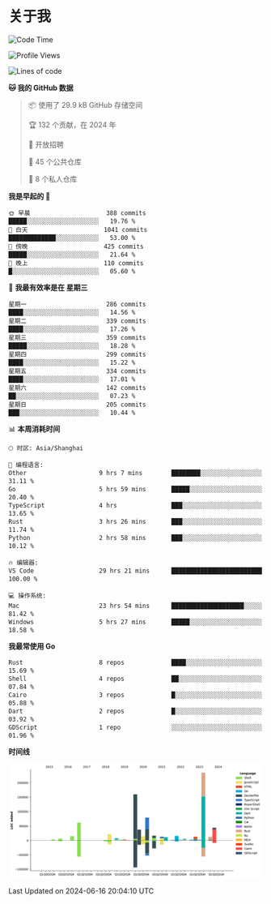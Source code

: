 # 关于我

<!--START_SECTION:waka-->
![Code Time](http://img.shields.io/badge/Code%20Time-2%2C830%20hrs%2037%20mins-blue)

![Profile Views](http://img.shields.io/badge/%E4%B8%AA%E4%BA%BA%E8%B5%84%E6%96%99%E8%A7%82%E7%9C%8B%E6%AC%A1%E6%95%B0-0-blue)

![Lines of code](https://img.shields.io/badge/%E4%BB%8E%E3%80%8CHello%20World%E3%80%8D%E8%B5%B7%E6%88%91%E5%B7%B2%E7%BB%8F%E5%86%99%E4%BA%86-773.7%20thousand%20%E8%A1%8C%E4%BB%A3%E7%A0%81-blue)

**🐱 我的 GitHub 数据** 

> 📦  使用了 29.9 kB GitHub 存储空间 
 > 
> 🏆 132 个贡献，在 2024 年
 > 
> 💼 开放招聘
 > 
> 📜 45 个公共仓库 
 > 
> 🔑 8 个私人仓库 
 > 
**我是早起的 🐤** 

```text
🌞 早晨                     388 commits         █████░░░░░░░░░░░░░░░░░░░░   19.76 % 
🌆 白天                     1041 commits        █████████████░░░░░░░░░░░░   53.00 % 
🌃 傍晚                     425 commits         █████░░░░░░░░░░░░░░░░░░░░   21.64 % 
🌙 晚上                     110 commits         █░░░░░░░░░░░░░░░░░░░░░░░░   05.60 % 
```
📅 **我最有效率是在 星期三** 

```text
星期一                      286 commits         ████░░░░░░░░░░░░░░░░░░░░░   14.56 % 
星期二                      339 commits         ████░░░░░░░░░░░░░░░░░░░░░   17.26 % 
星期三                      359 commits         █████░░░░░░░░░░░░░░░░░░░░   18.28 % 
星期四                      299 commits         ████░░░░░░░░░░░░░░░░░░░░░   15.22 % 
星期五                      334 commits         ████░░░░░░░░░░░░░░░░░░░░░   17.01 % 
星期六                      142 commits         ██░░░░░░░░░░░░░░░░░░░░░░░   07.23 % 
星期日                      205 commits         ███░░░░░░░░░░░░░░░░░░░░░░   10.44 % 
```


📊 **本周消耗时间** 

```text
🕑︎ 时区: Asia/Shanghai

💬 编程语言: 
Other                    9 hrs 7 mins        ████████░░░░░░░░░░░░░░░░░   31.11 % 
Go                       5 hrs 59 mins       █████░░░░░░░░░░░░░░░░░░░░   20.40 % 
TypeScript               4 hrs               ███░░░░░░░░░░░░░░░░░░░░░░   13.65 % 
Rust                     3 hrs 26 mins       ███░░░░░░░░░░░░░░░░░░░░░░   11.74 % 
Python                   2 hrs 58 mins       ███░░░░░░░░░░░░░░░░░░░░░░   10.12 % 

🔥 编辑器: 
VS Code                  29 hrs 21 mins      █████████████████████████   100.00 % 

💻 操作系统: 
Mac                      23 hrs 54 mins      ████████████████████░░░░░   81.42 % 
Windows                  5 hrs 27 mins       █████░░░░░░░░░░░░░░░░░░░░   18.58 % 
```

**我最常使用 Go** 

```text
Rust                     8 repos             ████░░░░░░░░░░░░░░░░░░░░░   15.69 % 
Shell                    4 repos             ██░░░░░░░░░░░░░░░░░░░░░░░   07.84 % 
Cairo                    3 repos             █░░░░░░░░░░░░░░░░░░░░░░░░   05.88 % 
Dart                     2 repos             █░░░░░░░░░░░░░░░░░░░░░░░░   03.92 % 
GDScript                 1 repo              ░░░░░░░░░░░░░░░░░░░░░░░░░   01.96 % 
```



**时间线**

![Lines of Code chart](https://raw.githubusercontent.com/catusax/catusax/master/assets/bar_graph.png)


 Last Updated on 2024-06-16 20:04:10 UTC
<!--END_SECTION:waka-->
